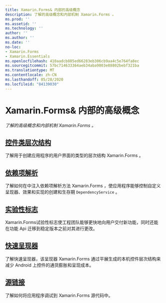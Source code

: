 ```yaml
---
title: Xamarin.Forms& 内部的高级概念
description: 了解的高级概念和内部机制 Xamarin.Forms 。
ms.prod: ''
ms.assetid: ''
ms.technology: ''
author: ''
ms.author: ''
ms.date: ''
no-loc:
- Xamarin.Forms
- Xamarin.Essentials
ms.openlocfilehash: 410aadcb885ed66283eb306cb9aa4c5e764fa8ec
ms.sourcegitcommit: 57bc714633364aeb34aba9803e88802bebf321ba
ms.translationtype: MT
ms.contentlocale: zh-CN
ms.lasthandoff: 05/28/2020
ms.locfileid: "84139030"
---
```

# <a name="xamarinforms-advanced-concepts--internals"></a>Xamarin.Forms& 内部的高级概念

_了解的高级概念和内部机制 Xamarin.Forms 。_

## <a name="controls-class-hierarchy"></a>[控件类层次结构](class-hierarchy.md)

了解用于创建应用程序的用户界面的类型的层次结构 Xamarin.Forms 。

## <a name="dependency-resolution"></a>[依赖项解析](dependency-resolution.md)

了解如何在中注入依赖项解析方法 Xamarin.Forms ，使应用程序能够控制自定义呈现器、效果和实现的创建和生存期 `DependencyService` 。

## <a name="experimental-flags"></a>[实验性标志](experimental-flags.md)

Xamarin.Forms试验性标志使工程团队能够更快地向用户交付新功能，同时还能在功能 Api 迁移到稳定版本之前对其进行更改。

## <a name="fast-renderers"></a>[快速呈现器](fast-renderers.md)

了解快速呈现器，该呈现器 Xamarin.Forms 通过平展生成的本机控件层次结构来减少 Android 上控件的通货膨胀和呈现成本。

## <a name="source-link"></a>[源链接](sourcelink.md)

了解如何将应用程序调试到 Xamarin.Forms 源代码中。
